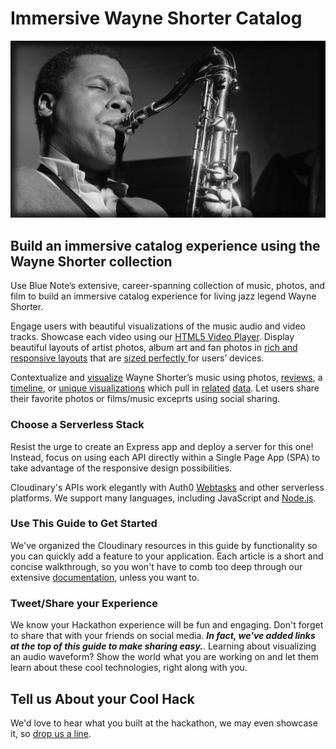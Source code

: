# Immersive Wayne Shorter Catalog

![](../.gitbook/assets/wayne_shorter_01-1.jpg)

## **Build an immersive catalog experience using the Wayne Shorter collection**

Use Blue Note’s extensive, career-spanning collection of music, photos, and film to build an immersive catalog experience for living jazz legend Wayne Shorter.

Engage users with beautiful visualizations of the music audio and video tracks. Showcase each video using our [HTML5 Video Player](../cloudinary/html5-video-player.md). Display beautiful layouts of artist photos, album art and fan photos in [rich and responsive layouts](../cloudinary/image-optimization-i.md) that are [sized perfectly ](../cloudinary/image-optimization-ii.md)for users’ devices.

Contextualize and [visualize](https://cloudinary.gitbook.io/cil-hackathon-guide/~/edit/primary/cloudinary/audio-to-waveform-images) Wayne Shorter’s music using photos, [reviews](http://prod-doc.rovicorp.com/mashery/index.php/Data/music-api/v1.1/song/review), a [timeline](https://github.com/luyilin/vue-cute-timeline), or [unique visualizations](https://pudding.cool/2017/03/miles/) which pull in [related](https://github.com/guoguo12/billboard-charts) [data](http://prod-doc.rovicorp.com/mashery/index.php/Data/Name-API/V1.1). Let users share their favorite photos or films/music exceprts using social sharing.

### Choose a Serverless Stack

Resist the urge to create an Express app and deploy a server for this one! Instead, focus on using each API directly within a Single Page App \(SPA\) to take advantage of the responsive design possibilities.

Cloudinary's APIs work elegantly with Auth0 [Webtasks](https://webtask.io) and other serverless platforms. We support many languages, including JavaScript and [Node.js](https://cloudinary.com/documentation/node_integration).

### Use This Guide to Get Started

We've organized the Cloudinary resources in this guide by functionality so you can quickly add a feature to your application. Each article is a short and concise walkthrough, so you won't have to comb too deep through our extensive [documentation](https://cloudinary.com/documentation), unless you want to.

### Tweet/Share your Experience

We know your Hackathon experience will be fun and engaging. Don't forget to share that with your friends on social media. _**In fact, we've added links at the top of this guide to make sharing easy.**_. Learning about visualizing an audio waveform? Show the world what you are working on and let them learn about these cool technologies, right along with you.

## Tell us About your Cool Hack

We'd love to hear what you built at the hackathon, we may even showcase it, so [drop us a line](mailto:Dan.Gilmore@cloudinary.com).

